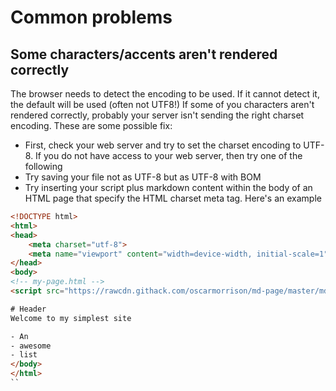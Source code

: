# Common problems

## Some characters/accents aren't rendered correctly
The browser needs to detect the encoding to be used. If it cannot detect it, the default will be used (often not UTF8!)
If some of you characters aren't rendered correctly, probably your server isn't sending the right charset encoding.
These are some possible fix:

- First, check your web server and try to set the charset encoding to UTF-8. If you do not have access to your web server, then try one of the following
- Try saving your file not as UTF-8 but as UTF-8 with BOM
- Try inserting your script plus markdown content within the body of an HTML page that specify the HTML charset meta tag. Here's an example

```html
<!DOCTYPE html>
<html>
<head>
    <meta charset="utf-8">
    <meta name="viewport" content="width=device-width, initial-scale=1">
</head>
<body>
<!-- my-page.html --> 
<script src="https://rawcdn.githack.com/oscarmorrison/md-page/master/md-page.js"></script><noscript>

# Header
Welcome to my simplest site

- An
- awesome
- list
</body>
</html>
``
